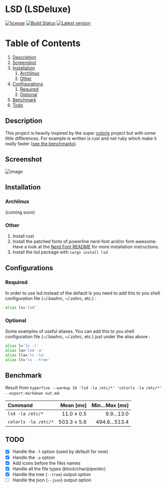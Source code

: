 # LSD (LSDeluxe)

[![license](http://img.shields.io/badge/license-Apache%20v2-orange.svg)](https://raw.githubusercontent.com/Peltoche/ical-rs/master/LICENSE)
[![Build Status](https://travis-ci.org/Peltoche/lsd.svg?branch=master)](https://travis-ci.org/Peltoche/lsd)
[![Latest version](https://img.shields.io/crates/v/lsd.svg)](https://crates.io/crates/lsd)

# Table of Contents

1. [Description](#description)
2. [Screenshot](#screenshot)
3. [Installation](#installation)
    1. [Archlinux](#archlinux)
    2. [Other](#other)
4. [Configurations](#configurations)
    1. [Required](#required)
    2. [Optional](#optional)
5. [Benchmark](#benchmark)
6. [Todo](#todo)

## Description

This project is heavily inspired by the super [colorls](https://github.com/athityakumar/colorls)
project but with some little differences. For example is written is rust and not ruby
which make it really faster ([see the benchmarks](#benchmark)).

## Screenshot

![image](https://raw.githubusercontent.com/Peltoche/lsd/assets/screen_lsd.png)

## Installation

### Archlinux

(coming soon)

### Other

1. Install rust
2. Install the patched fonts of powerline nerd-font and/or font-awesome. Have a look at the [Nerd Font README](https://github.com/ryanoasis/nerd-fonts/blob/master/readme.md) for more installation instructions.
3. Install the lsd package with `cargo install lsd`

## Configurations

### Required

In order to use lsd instead of the default ls you need to add this to you shell
configuration file  (~/.bashrc, ~/.zshrc, etc.) :

  ```sh
  alias ls='lsd'
  ```

### Optional

Some examples of useful aliases. You can add this to you shell configuration
file  (~/.bashrc, ~/.zshrc, etc.) just under the alias above :

  ```sh
  alias l='ls -l'
  alias la='lsd -a'
  alias lla='ls -la'
  alias lt='ls --tree'
  ```


## Benchmark

Result from `hyperfine --warmup 10 'lsd -la /etc/*' 'colorls -la /etc/*' --export-markdown out.md`:

| Command | Mean [ms] | Min…Max [ms] |
|:---|---:|---:|
| `lsd -la /etc/*` | 11.0 ± 0.5 | 9.9…13.0 |
| `colorls -la /etc/*` | 503.3 ± 5.6 | 494.6…513.4 |

## TODO

- [x] Handle the `-l` option (used by default for now)
- [x] Handle the `-a` option
- [x] Add icons before the files names
- [x] Handle all the file types (block/char/pipe/etc)
- [x] Handle the tree (`--tree`) output option
- [ ] Handle the json (`--json`) output option
